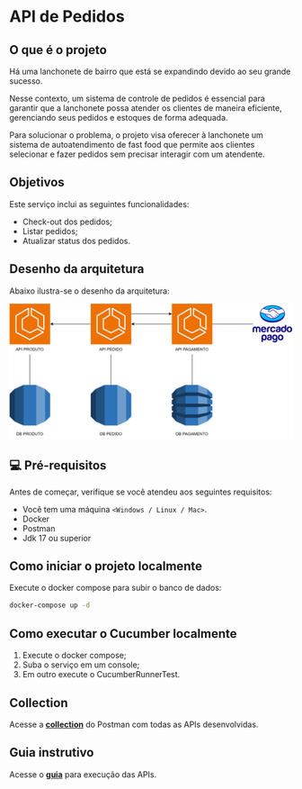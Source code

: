 # API de Pedidos

## O que é o projeto

Há uma lanchonete de bairro que está se expandindo devido ao seu grande sucesso.

Nesse contexto, um sistema de controle de pedidos é essencial para garantir que a lanchonete possa atender os clientes
de maneira eficiente, gerenciando seus pedidos e estoques de forma adequada.

Para solucionar o problema, o projeto visa oferecer à lanchonete um sistema de autoatendimento de fast food que permite
aos clientes selecionar e fazer pedidos sem precisar interagir com um atendente.

## Objetivos

Este serviço inclui as seguintes funcionalidades:

- Check-out dos pedidos;
- Listar pedidos;
- Atualizar status dos pedidos.

## Desenho da arquitetura

Abaixo ilustra-se o desenho da arquitetura:

<p align = "center">
  <img src = assets/arquitetura/arquitetura_servicos.svg>
</p>

## 💻 Pré-requisitos

Antes de começar, verifique se você atendeu aos seguintes requisitos:

* Você tem uma máquina `<Windows / Linux / Mac>`.
* Docker
* Postman
* Jdk 17 ou superior

## Como iniciar o projeto localmente

Execute o docker compose para subir o banco de dados:

```bash
docker-compose up -d
```

## Como executar o Cucumber localmente

1. Execute o docker compose;
2. Suba o serviço em um console;
3. Em outro execute o CucumberRunnerTest.

## Collection

Acesse a [**collection**](assets/collection/API_PEDIDO.postman_collection) do Postman com todas as APIs desenvolvidas.

## Guia instrutivo

Acesse o [**guia**](assets/collection/guia.md) para execução das APIs.